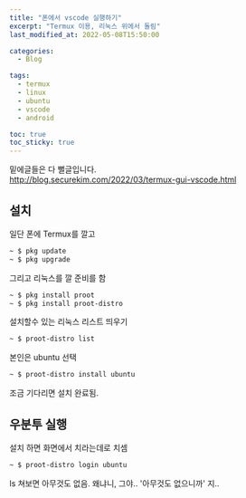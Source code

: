 ```yaml
---
title: "폰에서 vscode 실행하기"
excerpt: "Termux 이용, 리눅스 위에서 돌림"
last_modified_at: 2022-05-08T15:50:00

categories:
  - Blog

tags:
  - termux
  - linux
  - ubuntu
  - vscode
  - android

toc: true
toc_sticky: true
---
```


  
밑에글들은 다 뻘글입니다.  
http://blog.securekim.com/2022/03/termux-gui-vscode.html  
  
  
## 설치  
  
일단 폰에 Termux를 깔고 
```sh
~ $ pkg update
~ $ pkg upgrade
```
  
그리고 리눅스를 깔 준비를 함
```sh
~ $ pkg install proot
~ $ pkg install proot-distro
```
  
설치할수 있는 리눅스 리스트 띄우기
```sh
~ $ proot-distro list
```
  
본인은 ubuntu 선택
```sh
~ $ proot-distro install ubuntu
```
  
조금 기다리면 설치 완료됨.  
  
  
## 우분투 실행  
  
설치 하면 화면에서 치라는데로 치셈
```sh
~ $ proot-distro login ubuntu
```
  
ls 쳐보면 아무것도 없음. 왜냐니, 그야.. '아무것도 없으니까' 지..  
  
  
